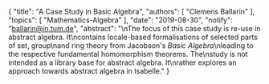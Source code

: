 {
    "title": "A Case Study in Basic Algebra",
    "authors": [
        "Clemens Ballarin"
    ],
    "topics": [
        "Mathematics-Algebra"
    ],
    "date": "2019-08-30",
    "notify": "ballarin@in.tum.de",
    "abstract": "\nThe focus of this case study is re-use in abstract algebra.  It\ncontains locale-based formalisations of selected parts of set, group\nand ring theory from Jacobson's <i>Basic Algebra</i>\nleading to the respective fundamental homomorphism theorems.  The\nstudy is not intended as a library base for abstract algebra.  It\nrather explores an approach towards abstract algebra in Isabelle."
}